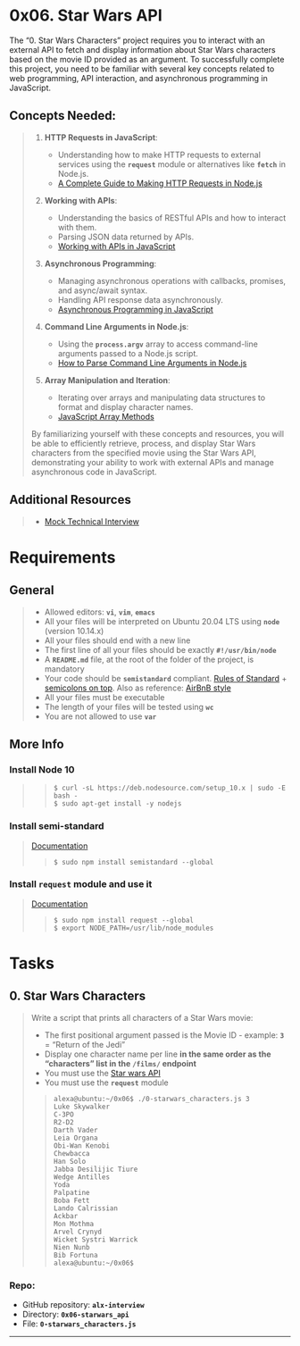 # 0x06. Star Wars API

The “0. Star Wars Characters” project requires you to interact with an external API to fetch and display information about Star Wars characters based on the movie ID provided as an argument. To successfully complete this project, you need to be familiar with several key concepts related to web programming, API interaction, and asynchronous programming in JavaScript.

## Concepts Needed:
> 1.  **HTTP Requests in JavaScript**:
>     
>     -   Understanding how to make HTTP requests to external services using the **`request`** module or alternatives like **`fetch`** in Node.js.
>     -   [A Complete Guide to Making HTTP Requests in Node.js](https://www.memberstack.com/blog/node-http-request "A Complete Guide to Making HTTP Requests in Node.js")
> 2.  **Working with APIs**:
>     
>     -   Understanding the basics of RESTful APIs and how to interact with them.
>     -   Parsing JSON data returned by APIs.
>     -   [Working with APIs in JavaScript](https://developer.mozilla.org/en-US/docs/Learn_web_development/Extensions/Client-side_APIs/Introduction "Working with APIs in JavaScript")
> 3.  **Asynchronous Programming**:
>     
>     -   Managing asynchronous operations with callbacks, promises, and async/await syntax.
>     -   Handling API response data asynchronously.
>     -   [Asynchronous Programming in JavaScript](https://developer.mozilla.org/en-US/docs/Learn_web_development/Extensions/Async_JS "Asynchronous Programming in JavaScript")
> 4.  **Command Line Arguments in Node.js**:
>     
>     -   Using the **`process.argv`** array to access command-line arguments passed to a Node.js script.
>     -   [How to Parse Command Line Arguments in Node.js](https://tecadmin.net/how-to-parse-command-line-arguments-in-nodejs/ "How to Parse Command Line Arguments in Node.js")
> 5.  **Array Manipulation and Iteration**:
>     
>     -   Iterating over arrays and manipulating data structures to format and display character names.
>     -   [JavaScript Array Methods](https://developer.mozilla.org/en-US/docs/Web/JavaScript/Reference/Global_Objects/Array "JavaScript Array Methods")
> 
> By familiarizing yourself with these concepts and resources, you will be able to efficiently retrieve, process, and display Star Wars characters from the specified movie using the Star Wars API, demonstrating your ability to work with external APIs and manage asynchronous code in JavaScript.

## Additional Resources
> -   [Mock Technical Interview](https://www.youtube.com/watch?feature=shared&v=bmqZ5AhNr3g "Mock Technical Interview")

# Requirements

## General
> -   Allowed editors: **`vi`**, **`vim`**, **`emacs`**
> -   All your files will be interpreted on Ubuntu 20.04 LTS using **`node`** (version 10.14.x)
> -   All your files should end with a new line
> -   The first line of all your files should be exactly **`#!/usr/bin/node`**
> -   A **`README.md`** file, at the root of the folder of the project, is mandatory
> -   Your code should be **`semistandard`** compliant. [Rules of Standard](https://standardjs.com/rules.html "Rules of Standard") + [semicolons on top](https://github.com/standard/semistandard "semicolons on top"). Also as reference: [AirBnB style](https://github.com/airbnb/javascript "AirBnB style")
> -   All your files must be executable
> -   The length of your files will be tested using **`wc`**
> -   You are not allowed to use **`var`**

## More Info

### Install Node 10
>
>> ```
>> $ curl -sL https://deb.nodesource.com/setup_10.x | sudo -E bash -
>> $ sudo apt-get install -y nodejs
>> ```
>

### Install semi-standard
> 
> [Documentation](https://github.com/standard/semistandard "Documentation")
> 
>> ```
>> $ sudo npm install semistandard --global
>> ```

### Install `request` module and use it
> 
> [Documentation](https://github.com/request/request "Documentation")
> 
>> ```
>> $ sudo npm install request --global
>> $ export NODE_PATH=/usr/lib/node_modules
>> ```

# Tasks

## 0\. Star Wars Characters
> Write a script that prints all characters of a Star Wars movie:
> 
> -   The first positional argument passed is the Movie ID - example: **`3`** = “Return of the Jedi”
> -   Display one character name per line **in the same order as the “characters” list in the **`/films/`** endpoint**
> -   You must use the [Star wars API](https://swapi-api.alx-tools.com/ "Star wars API")
> -   You must use the **`request`** module
> 
>> ```
>> alexa@ubuntu:~/0x06$ ./0-starwars_characters.js 3
>> Luke Skywalker
>> C-3PO
>> R2-D2
>> Darth Vader
>> Leia Organa
>> Obi-Wan Kenobi
>> Chewbacca
>> Han Solo
>> Jabba Desilijic Tiure
>> Wedge Antilles
>> Yoda
>> Palpatine
>> Boba Fett
>> Lando Calrissian
>> Ackbar
>> Mon Mothma
>> Arvel Crynyd
>> Wicket Systri Warrick
>> Nien Nunb
>> Bib Fortuna
>> alexa@ubuntu:~/0x06$ 
>> ```

### **Repo:**

-   GitHub repository: **`alx-interview`**
-   Directory: **`0x06-starwars_api`**
-   File: **`0-starwars_characters.js`**

---
